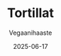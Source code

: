 ---
title: "Tortillat"
image: "https://vegaanibotti.lauravuo.me/2025/06/2025-06-17_small.png"
date: 2025-06-17
receipt_url: "https://vegaanihaaste.fi/reseptit/tortillat"
author: "Vegaanihaaste"
---